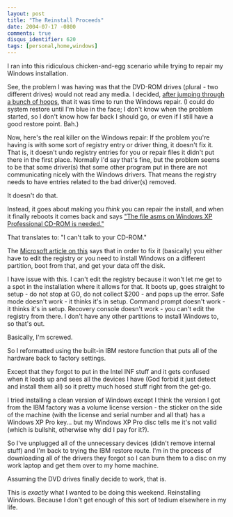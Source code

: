 ```yaml
---
layout: post
title: "The Reinstall Proceeds"
date: 2004-07-17 -0800
comments: true
disqus_identifier: 620
tags: [personal,home,windows]
---
```

I ran into this ridiculous chicken-and-egg scenario while trying to
repair my Windows installation.

 See, the problem I was having was that the DVD-ROM drives (plural - two
different drives) would not read any media. I decided, [after jumping
through a bunch of
hoops](/archive/2004/07/17/dvd-drives-not-working.aspx), that it was
time to run the Windows repair. (I could do system restore until I'm
blue in the face; I don't know when the problem started, so I don't know
how far back I should go, or even if I still have a good restore point.
Bah.)

 Now, here's the real killer on the Windows repair: If the problem
you're having is with some sort of registry entry or driver thing, it
doesn't fix it. That is, it doesn't undo registry entries for you or
repair files it didn't put there in the first place. Normally I'd say
that's fine, but the problem seems to be that some driver(s) that some
other program put in there are not communicating nicely with the Windows
drivers. That means the registry needs to have entries related to the
bad driver(s) removed.

 It doesn't do that.

 Instead, it goes about making you *think* you can repair the install,
and when it finally reboots it comes back and says ["The file asms on
Windows XP Professional CD-ROM is
needed."](http://support.microsoft.com/default.aspx?scid=kb;EN-US;Q311755)

 That translates to: "I can't talk to your CD-ROM."

 The [Microsoft article on
this](http://support.microsoft.com/default.aspx?scid=kb;EN-US;Q311755)
says that in order to fix it (basically) you either have to edit the
registry or you need to install Windows on a different partition, boot
from that, and get your data off the disk.

 I have issue with this. I can't edit the registry because it won't let
me get to a spot in the installation where it allows for that. It boots
up, goes straight to setup - do not stop at GO, do not collect $200 -
and pops up the error. Safe mode doesn't work - it thinks it's in setup.
Command prompt doesn't work - it thinks it's in setup. Recovery console
doesn't work - you can't edit the registry from there. I don't have any
other partitions to install Windows to, so that's out.

 Basically, I'm screwed.

 So I reformatted using the built-in IBM restore function that puts all
of the hardware back to factory settings.

 Except that they forgot to put in the Intel INF stuff and it gets
confused when it loads up and sees all the devices I have (God forbid it
just detect and install them all) so it pretty much hosed stuff right
from the get-go.

 I tried installing a clean version of Windows except I think the
version I got from the IBM factory was a volume license version - the
sticker on the side of the machine (with the license and serial number
and all that) has a Windows XP Pro key... but my Windows XP Pro disc
tells me it's not valid (which is bullshit, otherwise why did I pay for
it?).

 So I've unplugged all of the unnecessary devices (didn't remove
internal stuff) and I'm back to trying the IBM restore route. I'm in the
process of downloading all of the drivers they forgot so I can burn them
to a disc on my work laptop and get them over to my home machine.

 Assuming the DVD drives finally decide to work, that is.

 This is *exactly* what I wanted to be doing this weekend. Reinstalling
Windows. Because I don't get enough of this sort of tedium elsewhere in
my life.
